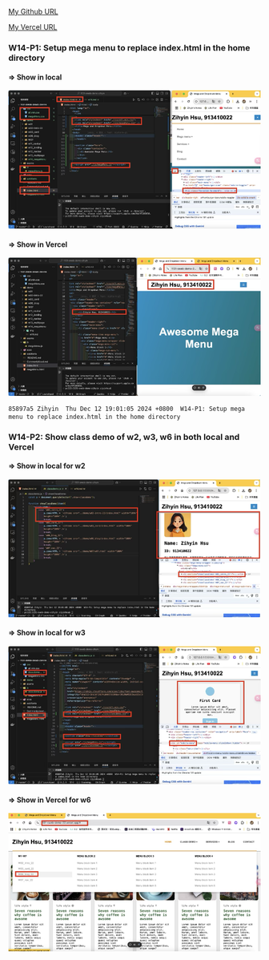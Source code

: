 [My Github URL](https://github.com/zihyinhsu/1131-sweb-demo-22)

[My Vercel URL](https://1131-sweb-demo-22.vercel.app/)

### W14-P1: Setup mega menu to replace index.html in the home directory
 
#### => Show in local
 
![](img/p1-1.png)
 
#### => Show in Vercel
![](img/p1-2.png)

```
85897a5 Zihyin  Thu Dec 12 19:01:05 2024 +0800  W14-P1: Setup mega menu to replace index.html in the home directory
```

### W14-P2: Show class demo of w2, w3, w6 in both local and Vercel
 
#### => Show in local for w2
 
![](img/p2-1.png)
 
#### => Show in local for w3
![](img/p2-2.png)
 
#### => Show in Vercel for w6
 
![](img/p2-3.png)
 
```

```
 
